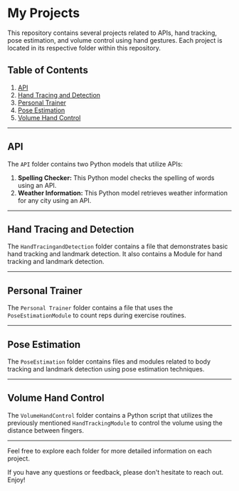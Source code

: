 # My Projects

This repository contains several projects related to APIs, hand tracking, pose estimation, and volume control using hand gestures. Each project is located in its respective folder within this repository.

## Table of Contents

1. [API](#api)
2. [Hand Tracing and Detection](#hand-tracing-and-detection)
3. [Personal Trainer](#personal-trainer)
4. [Pose Estimation](#pose-estimation)
5. [Volume Hand Control](#volume-hand-control)

---

## API

The `API` folder contains two Python models that utilize APIs:

1. **Spelling Checker:** This Python model checks the spelling of words using an API.
2. **Weather Information:** This Python model retrieves weather information for any city using an API.

---

## Hand Tracing and Detection

The `HandTracingandDetection` folder contains a file that demonstrates basic hand tracking and landmark detection. It also contains a Module for hand tracking and landmark detection.

---

## Personal Trainer

The `Personal Trainer` folder contains a file that uses the `PoseEstimationModule` to count reps during exercise routines.

---

## Pose Estimation

The `PoseEstimation` folder contains files and modules related to body tracking and landmark detection using pose estimation techniques.

---

## Volume Hand Control

The `VolumeHandControl` folder contains a Python script that utilizes the previously mentioned `HandTrackingModule` to control the volume using the distance between fingers.

---

Feel free to explore each folder for more detailed information on each project.

If you have any questions or feedback, please don't hesitate to reach out. Enjoy!

